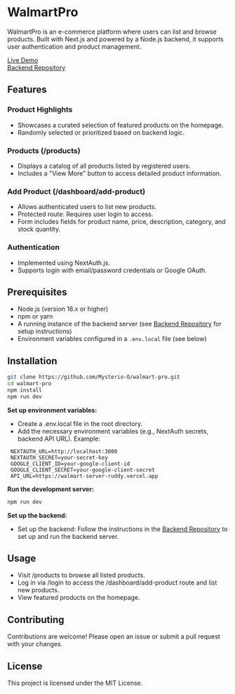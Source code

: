 # WalmartPro

WalmartPro is an e-commerce platform where users can list and browse products. Built with Next.js and powered by a Node.js backend, it supports user authentication and product management.

[Live Demo](https://walmart-pro.vercel.app)  
[Backend Repository](https://github.com/Mysterio-O/walmart-pro-server)

## Features

### Product Highlights
- Showcases a curated selection of featured products on the homepage.
- Randomly selected or prioritized based on backend logic.

### Products (/products)
- Displays a catalog of all products listed by registered users.
- Includes a "View More" button to access detailed product information.

### Add Product (/dashboard/add-product)
- Allows authenticated users to list new products.
- Protected route: Requires user login to access.
- Form includes fields for product name, price, description, category, and stock quantity.

### Authentication
- Implemented using NextAuth.js.
- Supports login with email/password credentials or Google OAuth.

## Prerequisites
- Node.js (version 16.x or higher)
- npm or yarn
- A running instance of the backend server (see [Backend Repository](https://github.com/Mysterio-O/walmart-pro-server) for setup instructions)
- Environment variables configured in a `.env.local` file (see below)

 ## Installation

 ```bash
 git clone https://github.com/Mysterio-O/walmart-pro.git
 cd walmart-pro
 npm install
 npm run dev
 ```


 **Set up environment variables:**
  - Create a .env.local file in the root directory.
  - Add the necessary environment variables (e.g., NextAuth secrets, backend API URL). Example:
  ```env
   NEXTAUTH_URL=http://localhost:3000
   NEXTAUTH_SECRET=your-secret-key
   GOOGLE_CLIENT_ID=your-google-client-id
   GOOGLE_CLIENT_SECRET=your-google-client-secret
   API_URL=https://walmart-server-ruddy.vercel.app
   ```

**Run the development server:**
 ```bash
 npm run dev
 ```

 **Set up the backend:**
  - Set up the backend: Follow the instructions in the [Backend Repository](https://github.com/Mysterio-O/walmart-pro-server) to set up and run the backend server.

  ## Usage
   - Visit /products to browse all listed products.
   - Log in via /login to access the /dashboard/add-product route and list new products.
   - View featured products on the homepage.

 ## Contributing
  Contributions are welcome! Please open an issue or submit a pull request with your changes.

  ## License


This project is licensed under the MIT License.